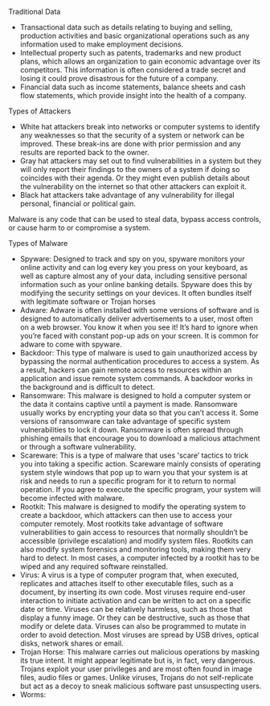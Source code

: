 Traditional Data
- Transactional data such as details relating to buying and selling, production activities and basic organizational operations such as any information used to make employment decisions.
- Intellectual property such as patents, trademarks and new product plans, which allows an organization to gain economic advantage over its competitors. This information is often considered a trade secret and losing it could prove disastrous for the future of a company.
- Financial data such as income statements, balance sheets and cash flow statements, which provide insight into the health of a company.

Types of Attackers
- White hat attackers break into networks or computer systems to identify any weaknesses so that the security of a system or network can be improved. These break-ins are done with prior permission and any results are reported back to the owner.
- Gray hat attackers may set out to find vulnerabilities in a system but they will only report their findings to the owners of a system if doing so coincides with their agenda. Or they might even publish details about the vulnerability on the internet so that other attackers can exploit it.
- Black hat attackers take advantage of any vulnerability for illegal personal, financial or political gain.

Malware is any code that can be used to steal data, bypass access controls, or cause harm to or compromise a system.

Types of Malware
- Spyware: Designed to track and spy on you, spyware monitors your online activity and can log every key you press on your keyboard, as well as capture almost any of your data, including sensitive personal information such as your online banking details. Spyware does this by modifying the security settings on your devices. It often bundles itself with legitimate software or Trojan horses
- Adware: Adware is often installed with some versions of software and is designed to automatically deliver advertisements to a user, most often on a web browser. You know it when you see it! It’s hard to ignore when you’re faced with constant pop-up ads on your screen. It is common for adware to come with spyware.
- Backdoor: This type of malware is used to gain unauthorized access by bypassing the normal authentication procedures to access a system. As a result, hackers can gain remote access to resources within an application and issue remote system commands. A backdoor works in the background and is difficult to detect.
- Ransomware: This malware is designed to hold a computer system or the data it contains captive until a payment is made. Ransomware usually works by encrypting your data so that you can’t access it. Some versions of ransomware can take advantage of specific system vulnerabilities to lock it down. Ransomware is often spread through phishing emails that encourage you to download a malicious attachment or through a software vulnerability.
- Scareware: This is a type of malware that uses 'scare’ tactics to trick you into taking a specific action. Scareware mainly consists of operating system style windows that pop up to warn you that your system is at risk and needs to run a specific program for it to return to normal operation. If you agree to execute the specific program, your system will become infected with malware.
- Rootkit: This malware is designed to modify the operating system to create a backdoor, which attackers can then use to access your computer remotely. Most rootkits take advantage of software vulnerabilities to gain access to resources that normally shouldn’t be accessible (privilege escalation) and modify system files. Rootkits can also modify system forensics and monitoring tools, making them very hard to detect. In most cases, a computer infected by a rootkit has to be wiped and any required software reinstalled.
- Virus: A virus is a type of computer program that, when executed, replicates and attaches itself to other executable files, such as a document, by inserting its own code. Most viruses require end-user interaction to initiate activation and can be written to act on a specific date or time. Viruses can be relatively harmless, such as those that display a funny image. Or they can be destructive, such as those that modify or delete data. Viruses can also be programmed to mutate in order to avoid detection. Most viruses are spread by USB drives, optical disks, network shares or email.
- Trojan Horse: This malware carries out malicious operations by masking its true intent. It might appear legitimate but is, in fact, very dangerous. Trojans exploit your user privileges and are most often found in image files, audio files or games. Unlike viruses, Trojans do not self-replicate but act as a decoy to sneak malicious software past unsuspecting users.
- Worms: